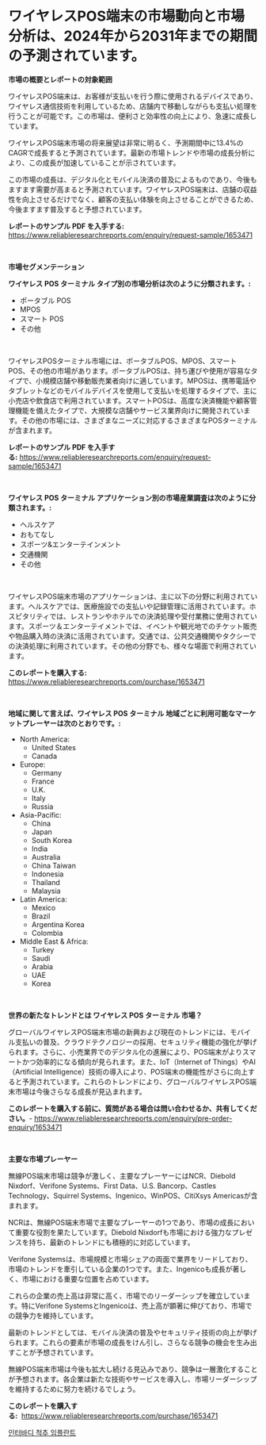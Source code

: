 <p><h1>ワイヤレスPOS端末の市場動向と市場分析は、2024年から2031年までの期間の予測されています。</h1></p><p><strong>市場の概要とレポートの対象範囲</strong></p>
<p><p>ワイヤレスPOS端末は、お客様が支払いを行う際に使用されるデバイスであり、ワイヤレス通信技術を利用しているため、店舗内で移動しながらも支払い処理を行うことが可能です。この市場は、便利さと効率性の向上により、急速に成長しています。</p><p>ワイヤレスPOS端末市場の将来展望は非常に明るく、予測期間中に13.4%のCAGRで成長すると予測されています。最新の市場トレンドや市場の成長分析により、この成長が加速していることが示されています。</p><p>この市場の成長は、デジタル化とモバイル決済の普及によるものであり、今後もますます需要が高まると予測されています。ワイヤレスPOS端末は、店舗の収益性を向上させるだけでなく、顧客の支払い体験を向上させることができるため、今後ますます普及すると予想されています。</p></p>
<p><strong>レポートのサンプル PDF を入手する:</strong> <a href="https://www.reliableresearchreports.com/enquiry/request-sample/1653471">https://www.reliableresearchreports.com/enquiry/request-sample/1653471</a></p>
<p>&nbsp;</p>
<p><strong>市場セグメンテーション</strong></p>
<p><strong>ワイヤレス POS ターミナル タイプ別の市場分析は次のように分類されます。:</strong></p>
<p><ul><li>ポータブル POS</li><li>MPOS</li><li>スマート POS</li><li>その他</li></ul></p>
<p>&nbsp;</p>
<p><p>ワイヤレスPOSターミナル市場には、ポータブルPOS、MPOS、スマートPOS、その他の市場があります。ポータブルPOSは、持ち運びや使用が容易なタイプで、小規模店舗や移動販売業者向けに適しています。MPOSは、携帯電話やタブレットなどのモバイルデバイスを使用して支払いを処理するタイプで、主に小売店や飲食店で利用されています。スマートPOSは、高度な決済機能や顧客管理機能を備えたタイプで、大規模な店舗やサービス業界向けに開発されています。その他の市場には、さまざまなニーズに対応するさまざまなPOSターミナルが含まれます。</p></p>
<p><strong>レポートのサンプル PDF を入手する:</strong>&nbsp;<a href="https://www.reliableresearchreports.com/enquiry/request-sample/1653471">https://www.reliableresearchreports.com/enquiry/request-sample/1653471</a></p>
<p>&nbsp;</p>
<p><strong> ワイヤレス POS ターミナル アプリケーション別の市場産業調査は次のように分類されます。:</strong></p>
<p><ul><li>ヘルスケア</li><li>おもてなし</li><li>スポーツ&エンターテインメント</li><li>交通機関</li><li>その他</li></ul></p>
<p>&nbsp;</p>
<p><p>ワイヤレスPOS端末市場のアプリケーションは、主に以下の分野に利用されています。ヘルスケアでは、医療施設での支払いや記録管理に活用されています。ホスピタリティでは、レストランやホテルでの決済処理や受付業務に使用されています。スポーツ＆エンターテイメントでは、イベントや観光地でのチケット販売や物品購入時の決済に活用されています。交通では、公共交通機関やタクシーでの決済処理に利用されています。その他の分野でも、様々な場面で利用されています。</p></p>
<p><strong>このレポートを購入する:</strong>&nbsp; <a href="https://www.reliableresearchreports.com/purchase/1653471">https://www.reliableresearchreports.com/purchase/1653471</a></p>
<p>&nbsp;</p>
<p><strong>地域に関して言えば、ワイヤレス POS ターミナル 地域ごとに利用可能なマーケットプレーヤーは次のとおりです。:</strong></p>
<p><ul>
    <li>
        North America:
        <ul>
            <li>United States</li>
            <li>Canada</li>
        </ul>
    </li>
    <li>
        Europe:
        <ul>
            <li>Germany</li>
            <li>France</li>
            <li>U.K.</li>
            <li>Italy</li>
            <li>Russia</li>
        </ul>
    </li>
    <li>
        Asia-Pacific:
        <ul>
            <li>China</li>
            <li>Japan</li>
            <li>South Korea</li>
            <li>India</li>
            <li>Australia</li>
            <li>China Taiwan</li>
            <li>Indonesia</li>
            <li>Thailand</li>
            <li>Malaysia</li>
        </ul>
    </li>
    <li>
        Latin America:
        <ul>
            <li>Mexico</li>
            <li>Brazil</li>
            <li>Argentina Korea</li>
            <li>Colombia</li>
        </ul>
    </li>
    <li>
        Middle East & Africa:
        <ul>
            <li>Turkey</li>
            <li>Saudi</li>
            <li>Arabia</li>
            <li>UAE</li>
            <li>Korea</li>
        </ul>
    </li>
    </ul></p>
<p>&nbsp;</p>
<p><strong>世界の新たなトレンドとは ワイヤレス POS ターミナル 市場？</strong></p>
<p><p>グローバルワイヤレスPOS端末市場の新興および現在のトレンドには、モバイル支払いの普及、クラウドテクノロジーの採用、セキュリティ機能の強化が挙げられます。さらに、小売業界でのデジタル化の進展により、POS端末がよりスマートかつ効率的になる傾向が見られます。また、IoT（Internet of Things）やAI（Artificial Intelligence）技術の導入により、POS端末の機能性がさらに向上すると予測されています。これらのトレンドにより、グローバルワイヤレスPOS端末市場は今後さらなる成長が見込まれます。</p></p>
<p><strong>このレポートを購入する前に、質問がある場合は問い合わせるか、共有してください。</strong>- <a href="https://www.reliableresearchreports.com/enquiry/pre-order-enquiry/1653471">https://www.reliableresearchreports.com/enquiry/pre-order-enquiry/1653471</a></p>
<p>&nbsp;</p>
<p><strong>主要な市場プレーヤー</strong></p>
<p><p>無線POS端末市場は競争が激しく、主要なプレーヤーにはNCR、Diebold Nixdorf、Verifone Systems、First Data、U.S. Bancorp、Castles Technology、Squirrel Systems、Ingenico、WinPOS、CitiXsys Americasが含まれます。</p><p>NCRは、無線POS端末市場で主要なプレーヤーの1つであり、市場の成長において重要な役割を果たしています。Diebold Nixdorfも市場における強力なプレゼンスを持ち、最新のトレンドにも積極的に対応しています。</p><p>Verifone Systemsは、市場規模と市場シェアの両面で業界をリードしており、市場のトレンドを牽引している企業の1つです。また、Ingenicoも成長が著しく、市場における重要な位置を占めています。</p><p>これらの企業の売上高は非常に高く、市場でのリーダーシップを確立しています。特にVerifone SystemsとIngenicoは、売上高が顕著に伸びており、市場での競争力を維持しています。</p><p>最新のトレンドとしては、モバイル決済の普及やセキュリティ技術の向上が挙げられます。これらの要素が市場の成長をけん引し、さらなる競争の機会を生み出すことが予想されています。</p><p>無線POS端末市場は今後も拡大し続ける見込みであり、競争は一層激化することが予想されます。各企業は新たな技術やサービスを導入し、市場リーダーシップを維持するために努力を続けるでしょう。</p></p>
<p><strong>このレポートを購入する:</strong>&nbsp;&nbsp;<a href="https://www.reliableresearchreports.com/purchase/1653471">https://www.reliableresearchreports.com/purchase/1653471</a></p>
<p><p><a href="https://medium.com/@anvil67678789/%EC%9D%B8%ED%84%B0%EB%B0%94%EB%94%94-%EC%B2%99%EC%B6%94-%EC%9E%84%ED%94%8C%EB%9E%80%ED%8A%B8-%EC%8B%9C%EC%9E%A5%EC%9D%80-%EC%8B%9C%EC%9E%A5-%EC%A0%90%EC%9C%A0%EC%9C%A8-%EC%8B%9C%EC%9E%A5-%EB%8F%99%ED%96%A5-%EB%B0%8F-%EC%8B%9C%EC%9E%A5-%EC%84%B1%EC%9E%A5%EC%97%90-%EB%8C%80%ED%95%9C-%EC%A0%95%EB%B3%B4%EB%A5%BC-%EC%A0%9C%EA%B3%B5%ED%95%A9%EB%8B%88%EB%8B%A4-047436e049fe">인터바디 척추 임플란트</a></p></p>